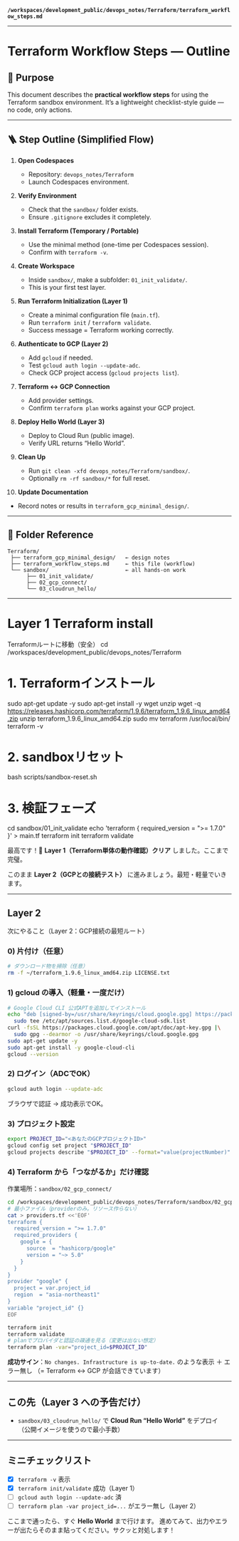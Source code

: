 
**`/workspaces/development_public/devops_notes/Terraform/terraform_workflow_steps.md`**

---

# Terraform Workflow Steps — Outline

## 🎯 Purpose

This document describes the **practical workflow steps** for using the Terraform sandbox environment.
It’s a lightweight checklist-style guide — no code, only actions.

---

## 🪜 Step Outline (Simplified Flow)

1. **Open Codespaces**

   * Repository: `devops_notes/Terraform`
   * Launch Codespaces environment.

2. **Verify Environment**

   * Check that the `sandbox/` folder exists.
   * Ensure `.gitignore` excludes it completely.

3. **Install Terraform (Temporary / Portable)**

   * Use the minimal method (one-time per Codespaces session).
   * Confirm with `terraform -v`.

4. **Create Workspace**

   * Inside `sandbox/`, make a subfolder: `01_init_validate/`.
   * This is your first test layer.

5. **Run Terraform Initialization (Layer 1)**

   * Create a minimal configuration file (`main.tf`).
   * Run `terraform init` / `terraform validate`.
   * Success message = Terraform working correctly.

6. **Authenticate to GCP (Layer 2)**

   * Add `gcloud` if needed.
   * Test `gcloud auth login --update-adc`.
   * Check GCP project access (`gcloud projects list`).

7. **Terraform ↔ GCP Connection**

   * Add provider settings.
   * Confirm `terraform plan` works against your GCP project.

8. **Deploy Hello World (Layer 3)**

   * Deploy to Cloud Run (public image).
   * Verify URL returns “Hello World”.

9. **Clean Up**

   * Run `git clean -xfd devops_notes/Terraform/sandbox/`.
   * Optionally `rm -rf sandbox/*` for full reset.

10. **Update Documentation**

* Record notes or results in `terraform_gcp_minimal_design/`.

---

## 🧩 Folder Reference

```
Terraform/
 ├── terraform_gcp_minimal_design/   ← design notes
 ├── terraform_workflow_steps.md     ← this file (workflow)
 └── sandbox/                        ← all hands-on work
      ├── 01_init_validate/
      ├── 02_gcp_connect/
      └── 03_cloudrun_hello/
```

---


# Layer 1 Terraform install

Terraformルートに移動（安全）
cd /workspaces/development_public/devops_notes/Terraform

# 1. Terraformインストール
sudo apt-get update -y
sudo apt-get install -y wget unzip
wget -q https://releases.hashicorp.com/terraform/1.9.6/terraform_1.9.6_linux_amd64.zip
unzip terraform_1.9.6_linux_amd64.zip
sudo mv terraform /usr/local/bin/
terraform -v

# 2. sandboxリセット
bash scripts/sandbox-reset.sh

# 3. 検証フェーズ
cd sandbox/01_init_validate
echo 'terraform { required_version = ">= 1.7.0" }' > main.tf
terraform init
terraform validate


最高です！🎉
**Layer 1（Terraform単体の動作確認）クリア** しました。ここまで完璧。

このまま **Layer 2（GCPとの接続テスト）** に進みましょう。最短・軽量でいきます。

---

## Layer 2
次にやること（Layer 2：GCP接続の最短ルート）

### 0) 片付け（任意）

```bash
# ダウンロード物を掃除（任意）
rm -f ~/terraform_1.9.6_linux_amd64.zip LICENSE.txt
```

### 1) gcloud の導入（軽量・一度だけ）

```bash
# Google Cloud CLI 公式APTを追加してインストール
echo "deb [signed-by=/usr/share/keyrings/cloud.google.gpg] https://packages.cloud.google.com/apt cloud-sdk main" |\
  sudo tee /etc/apt/sources.list.d/google-cloud-sdk.list
curl -fsSL https://packages.cloud.google.com/apt/doc/apt-key.gpg |\
  sudo gpg --dearmor -o /usr/share/keyrings/cloud.google.gpg
sudo apt-get update -y
sudo apt-get install -y google-cloud-cli
gcloud --version
```

### 2) ログイン（ADCでOK）

```bash
gcloud auth login --update-adc
```

ブラウザで認証 → 成功表示でOK。

### 3) プロジェクト設定

```bash
export PROJECT_ID="<あなたのGCPプロジェクトID>"
gcloud config set project "$PROJECT_ID"
gcloud projects describe "$PROJECT_ID" --format="value(projectNumber)"
```

### 4) Terraform から「つながるか」だけ確認

作業場所：`sandbox/02_gcp_connect/`

```bash
cd /workspaces/development_public/devops_notes/Terraform/sandbox/02_gcp_connect
# 最小ファイル（providerのみ。リソース作らない）
cat > providers.tf <<'EOF'
terraform {
  required_version = ">= 1.7.0"
  required_providers {
    google = {
      source  = "hashicorp/google"
      version = "~> 5.0"
    }
  }
}
provider "google" {
  project = var.project_id
  region  = "asia-northeast1"
}
variable "project_id" {}
EOF

terraform init
terraform validate
# planでプロバイダと認証の疎通を見る（変更は出ない想定）
terraform plan -var="project_id=$PROJECT_ID"
```

**成功サイン**：`No changes. Infrastructure is up-to-date.` のような表示 ＋ エラー無し
（= Terraform ↔ GCP が会話できています）

---

## この先（Layer 3 への予告だけ）

* `sandbox/03_cloudrun_hello/` で **Cloud Run “Hello World”** をデプロイ
  （公開イメージを使うので最小手数）

---

## ミニチェックリスト

* [x] `terraform -v` 表示
* [x] `terraform init/validate` 成功（Layer 1）
* [ ] `gcloud auth login --update-adc` 済
* [ ] `terraform plan -var project_id=...` がエラー無し（Layer 2）

ここまで通ったら、すぐ **Hello World** まで行けます。
進めてみて、出力やエラーが出たらそのまま貼ってください。サクッと対処します！
